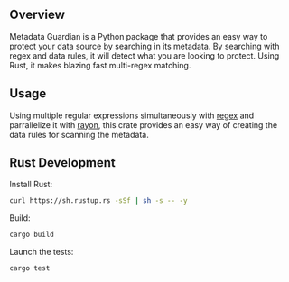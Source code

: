 ## Overview

Metadata Guardian is a Python package that provides an easy way to protect your data source by searching in its metadata.
By searching with regex and data rules, it will detect what you are looking to protect.
Using Rust, it makes blazing fast multi-regex matching.

## Usage

Using multiple regular expressions simultaneously with [regex](https://github.com/rust-lang/regex) and parrallelize it with [rayon](https://github.com/rayon-rs/rayon), this crate provides an easy way of creating the data rules for scanning the metadata.

## Rust Development

Install Rust:
```sh
curl https://sh.rustup.rs -sSf | sh -s -- -y
```

Build:
```sh
cargo build
```

Launch the tests:
```sh
cargo test
```
